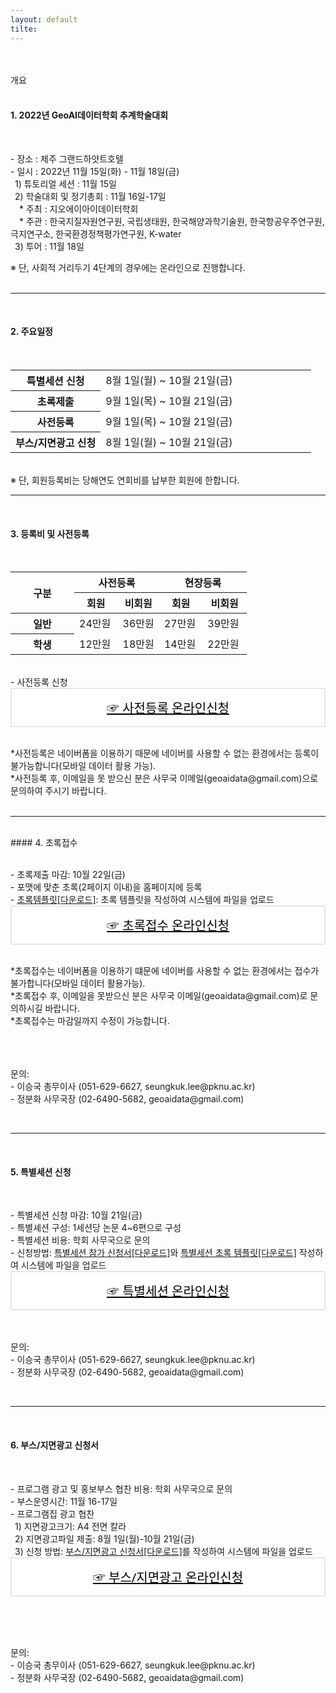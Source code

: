 ```yaml
---
layout: default
tilte:
---
```

<br>
<br>

<div class="gayheader">
  <span>개요</span>
  <div></div>
</div>

<br>

#### 1. 2022년 GeoAI데이터학회 추계학술대회

<br>
<p>
- 장소 : 제주 그랜드하얏트호텔<br>
- 일시 : 2022년 11월 15일(화) - 11월 18일(금)<br>
&ensp;1) 튜토리얼 세션 : 11월 15일<br>
&ensp;2) 학술대회 및 정기총회 : 11월 16일-17일<br>
&emsp;* 주최 : 지오에이아이데이터학회<br>
&emsp;* 주관 : 한국지질자원연구원, 국립생태원, 한국해양과학기술원, 한국항공우주연구원, 극지연구소, 한국환경정책평가연구원, K-water<br>
&ensp;3) 투어 : 11월 18일
</p>

※ 단, 사회적 거리두기 4단계의 경우에는 온라인으로 진행합니다.
<br><br>

<hr>

<br>

#### 2. 주요일정

<br>

<style>
  .customTable1 tr th {
    width: 30%;
  }

  .customTable2 tr td:nth-child(1) {
    width: 30%
  }
  .customTable2 tr td:nth-child(2) {
    width: 35%
  }
  .customTable2 tr td:nth-child(3) {
    width: 35%
  }

.button {
    display: block;
    background-color: white;
    border: 1px solid;
    border-width: 2px;
    border-color: #eae5e5;
    color: black;
    text-align: center;
    padding: 15px 20px;
    font-family: 'Noto Sans','맑은 고딕','Malgun Gothic',Arial,Helvetica,sans-serif,Lucida,'Grande','Microsoft YaHei','Hiragino Sans GB', 'SimSun', 'Meiryo';
    font-size: 20px;
}

  }
</style>

<table class="customTable1">
  <tr>
    <th>특별세션 신청</th>
    <td>8월 1일(월) ~ 10월 21일(금)</td>
  </tr>
  <tr>
    <th>초록제출</th>
    <td>9월 1일(목) ~ 10월 21일(금)</td>
  </tr>
  <tr>
    <th>사전등록</th>
    <td>9월 1일(목) ~ 10월 21일(금)</td>
  </tr>
  <tr>
    <th>부스/지면광고 신청</th>
    <td>8월 1일(월) ~ 10월 21일(금)</td>
  </tr>
</table><br>
※ 단, 회원등록비는 당해연도 연회비를 납부한 회원에 한합니다.

<br>

<hr> 

<br>

#### 3. 등록비 및 사전등록

<br>

<table>
  <thead>
    <tr>
      <th rowspan="2" colspan="1">구분</th>
      <th rowspan="1" colspan="2">사전등록</th>
      <th rowspan="1" colspan="2">현장등록</th>
    </tr>
    <tr>
      <th style="width: 18.33%">회원</th>
      <th style="width: 17.52%">비회원</th>
      <th style="width: 18.33%">회원</th>
      <th style="width: 18.6%">비회원</th>
    </tr>
  </thead>
  <tbody>
    <tr>
      <th style="width: 24.26%">일반</th>
      <td style="width: 18.33%">24만원</td>
      <td style="width: 17.52%">36만원</td>
      <td style="width: 18.33%">27만원</td>
      <td style="width: 18.6%">39만원</td>
    </tr>
    <tr>
      <th style="width: 26.95%" rowspan="1">학생</th>
      <td rowspan="1" style="width: 18.33%">12만원</td>
      <td rowspan="1" style="width: 17.52%">18만원</td>
      <td rowspan="1" style="width: 18.33%">14만원</td>
      <td rowspan="1" style="width: 18.6%">22만원</td>
    </tr>
  </tbody>
</table>

<p>
<br>
- 사전등록 신청<br>
<a href="https://naver.me/xTl4SjCS" target="_blank" class="button">☞ 사전등록 온라인신청</a><br>
</p>
<p class="h6">
*사전등록은 네이버폼을 이용하기 때문에 네이버를 사용할 수 없는 환경에서는 등록이 불가능합니다(모바일 데이터 활용 가능).<br>
*사전등록 후, 이메일을 못 받으신 분은 사무국 이메일(geoaidata@gmail.com)으로 문의하여 주시기 바랍니다.<br><br>
</p>



<hr>

<br>
#### 4. 초록접수

<p>
<br>
- 초록제출 마감: 10월 22일(금)<br>
- 포맷에 맞춘 초록(2페이지 이내)을 홈페이지에 등록<br>
- <a href="../file/abstract_template.docx" download>초록템플릿[다운로드]</a>: 초록 템플릿을 작성하여 시스템에 파일을 업로드<br>
<a href="https://naver.me/Gd6q1tKy" target="_blank" class="button">☞ 초록접수 온라인신청</a><br>
<!-- - 초록템플릿(*.doc): 초록 템플릿을 작성하여 시스템에 파일을 업로드<br>
<a href="https://www.google.com" class="button">☞ 초록템플릿(*.doc)</a> -->
</p>

<p class="h6">
*초록접수는 네이버폼을 이용하기 떄문에 네이버를 사용할 수 없는 환경에서는 접수가 불가합니다(모바일 데이터 활용가능).<br>
*초록접수 후, 이메일을 못받으신 분은 사무국 이메일(geoaidata@gmail.com)로 문의하시길 바랍니다.<br>
*초록접수는 마감일까지 수정이 가능합니다.<br><br><br>
</p>

<p class="h6">
<br>
문의:<br>
- 이승국 총무이사 (051-629-6627, seungkuk.lee@pknu.ac.kr)<br>
- 정분화 사무국장 (02-6490-5682, geoaidata@gmail.com)<br>
</p>

<br>

<hr>

<br>


<h4>5. 특별세션 신청</h4>
<br>

<p>
- 특별세션 신청 마감: 10월 21일(금)<br>
- 특별셰션 구성: 1세션당 논문 4~6편으로 구성<br>
- 특별세션 비용: 학회 사무국으로 문의<br>
- 신청방법: <a href="../file/특별세션신청서.hwp" download>특별세션 참가 신청서[다운로드]</a>와 <a href="../file/특별세션_초록접수.xlsx" download>특별세션 초록 템플릿[다운로드]</a> 작성하여 시스템에 파일을 업로드<br>
<a href="https://naver.me/5x0Mn5vs" target="_blank" class="button">☞ 특별세션 온라인신청</a><br>
</p>

<p class="h6">
<br>
문의:<br>
- 이승국 총무이사 (051-629-6627, seungkuk.lee@pknu.ac.kr)<br>
- 정분화 사무국장 (02-6490-5682, geoaidata@gmail.com)<br>
</p>
<br>
<hr>

<br>
<h4>6. 부스/지면광고 신청서</h4>
<br>
<p>
- 프로그램 광고 및 홍보부스 협찬 비용: 학회 사무국으로 문의<br>
- 부스운영시간: 11월 16-17일<br>
- 프로그램집 광고 협찬<br>
&ensp;1) 지면광고크기: A4 전면 칼라<br>
&ensp;2) 지면광고파일 제출: 8월 1일(월)-10월 21일(금)<br>
&ensp;3) 신청 방법: <a href="../file/부스_지면광고_신청서.hwp" download>부스/지면광고 신청서[다운로드]</a>를 작성하여 시스템에 파일을 업로드<br>
<a href="https://naver.me/5Ildsv7s" target="_blank" class="button">☞ 부스/지면광고 온라인신청</a><br>
</p>
<br>
<p class="h6">
<br>
문의:<br>
- 이승국 총무이사 (051-629-6627, seungkuk.lee@pknu.ac.kr)<br>
- 정분화 사무국장 (02-6490-5682, geoaidata@gmail.com)<br>
</p>
<br>


